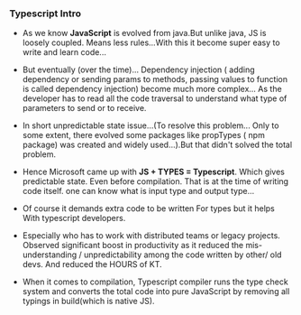 ### **Typescript Intro**

- As we know **JavaScript** is evolved from java.But unlike java, JS is loosely coupled.
  Means less rules...With this it become super easy to write and learn code...

- But eventually (over the time)... Dependency injection ( adding dependency or sending params to methods, passing values to function is called dependency injection) become much more complex... As the developer has to read all the code traversal to understand what type of parameters to send or to receive.

- In short unpredictable state issue...(To resolve this problem... Only to some extent, there evolved some packages like propTypes ( npm package) was created and widely used...).But that didn't solved the total problem.
- Hence Microsoft came up with **JS + TYPES = Typescript**. Which gives predictable state. Even before compilation. That is at the time of writing code itself. one can know what is input type and output type...

- Of course it demands extra code to be written For types but it helps With typescript developers.
- Especially who has to work with distributed teams or legacy projects. Observed significant boost in productivity as it reduced the mis-understanding / unpredictability among the code written by other/ old devs. And reduced the HOURS of KT.
- When it comes to compilation, Typescript compiler runs the type check system and converts the total code into pure JavaScript by removing all typings in build(which is native JS).
